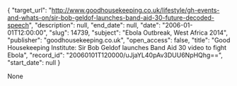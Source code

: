{
  "target_url": "http://www.goodhousekeeping.co.uk/lifestyle/gh-events-and-whats-on/sir-bob-geldof-launches-band-aid-30-future-decoded-speech", 
  "description": null, 
  "end_date": null, 
  "date": "2006-01-01T12:00:00", 
  "slug": 14739, 
  "subject": "Ebola Outbreak, West Africa 2014", 
  "publisher": "goodhousekeeping.co.uk", 
  "open_access": false, 
  "title": "Good Housekeeping Institute:  Sir Bob Geldof launches Band Aid 30 video to fight Ebola", 
  "record_id": "20060101T120000/uJjaYL40pAv3DUU6NpHQhg==", 
  "start_date": null
}

None